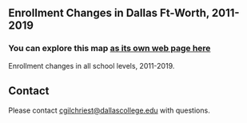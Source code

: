 ## Enrollment Changes in Dallas Ft-Worth, 2011-2019

### You can explore this map [as its own web page here](https://cgilchriest-dcccd.github.io/dallas-college-property/)

Enrollment changes in all school levels, 2011-2019.

## Contact
Please contact cgilchriest@dallascollege.edu with questions. 


